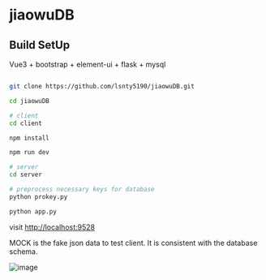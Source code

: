 <!--
 * @Author: your name
 * @Date: 2021-12-15 14:02:08
 * @LastEditTime: 2021-12-15 23:03:24
 * @LastEditors: Please set LastEditors
 * @Description: 打开koroFileHeader查看配置 进行设置: https://github.com/OBKoro1/koro1FileHeader/wiki/%E9%85%8D%E7%BD%AE
 * @FilePath: \jiaowuDB\README.md
-->
# jiaowuDB

## Build SetUp

Vue3 + bootstrap + element-ui + flask + mysql

```bash

git clone https://github.com/lsnty5190/jiaowuDB.git

cd jiaowuDB

# client
cd client

npm install

npm run dev

# server
cd server

# preprocess necessary keys for database
python prokey.py

python app.py
```

visit [http://localhost:9528](http://localhost:9528)

MOCK is the fake json data to test client. It is consistent with the database schema.

![image](https://github.com/lsnty5190/jiaowuDB/tree/main/client/src/assets/front/ER.jpg)